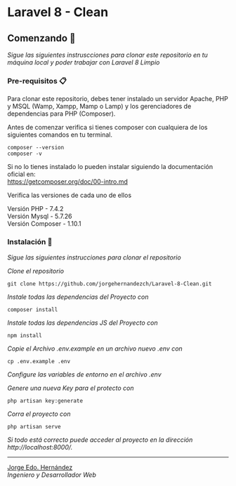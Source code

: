 # Laravel 8 - Clean

## Comenzando 🚀

_Sigue las siguientes instruscciones para clonar este repositorio en tu máquina local y poder trabajar con Laravel 8 Limpio_

### Pre-requisitos 📋

Para clonar este repositorio, debes tener instalado un servidor Apache, PHP y MSQL (Wamp, Xampp, Mamp o Lamp) y los gerenciadores de dependencias para PHP (Composer).

Antes de comenzar verifica si tienes composer con cualquiera de los siguientes comandos en tu terminal.
```
composer --version 
composer -v
```
Si no lo tienes instalado lo pueden instalar siguiendo la documentación oficial en:  
https://getcomposer.org/doc/00-intro.md


Verifica las versiones de cada uno de ellos

Versión PHP - 7.4.2  
Versión Mysql - 5.7.26  
Versión Composer - 1.10.1  

### Instalación 🔧

_Sigue las siguientes instrucciones para clonar el repositorio_

_Clone el repositorio_

```
git clone https://github.com/jorgehernandezch/Laravel-8-Clean.git
```

_Instale todas las dependencias del Proyecto con_

```
composer install
```

_Instale todas las dependencias JS del Proyecto con_

```
npm install
```

_Copie el Archivo .env.example en un archivo nuevo .env con_

```
cp .env.example .env
```
_Configure las  variables de entorno en el archivo .env_

_Genere una nueva Key para el protecto con_

```
php artisan key:generate
```

_Corra el proyecto con_

```
php artisan serve
```

_Si todo está correcto puede acceder al proyecto en la dirección http://localhost:8000/._

---
[Jorge Edo. Hernández](https://github.com/jorgehernandezch)  
_Ingeniero y Desarrollador Web_
